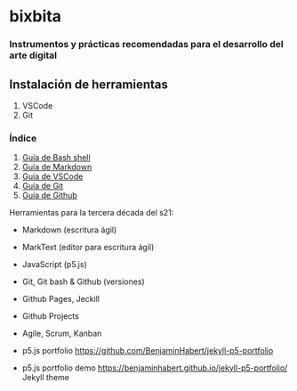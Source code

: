 # bixbita

### Instrumentos y prácticas recomendadas para el desarrollo del arte digital

## Instalación de herramientas

1. VSCode
2. Git

### Índice

1. [Guía de Bash shell](./terminal.md)
2. [Guía de Markdown](./markdown.md)
3. [Guía de VSCode](./)
4. [Guía de Git](./git.md)
5. [Guía de Github](./)

Herramientas para la tercera década del s21:

- Markdown (escritura ágil)
- MarkText (editor para escritura ágil)
- JavaScript (p5.js)
- Git, Git bash & Github (versiones)
- Github Pages, Jeckill
- Github Projects

- Agile, Scrum, Kanban

- p5.js portfolio
  <https://github.com/BenjaminHabert/jekyll-p5-portfolio>

- p5.js portfolio demo
  <https://benjaminhabert.github.io/jekyll-p5-portfolio/>
  Jekyll theme
